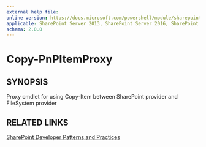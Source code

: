 ```yaml
---
external help file:
online version: https://docs.microsoft.com/powershell/module/sharepoint-pnp/copy-pnpitemproxy
applicable: SharePoint Server 2013, SharePoint Server 2016, SharePoint Server 2019, SharePoint Online
schema: 2.0.0
---
```


# Copy-PnPItemProxy

## SYNOPSIS
Proxy cmdlet for using Copy-Item between SharePoint provider and FileSystem provider

## RELATED LINKS

[SharePoint Developer Patterns and Practices](https://aka.ms/sppnp)
